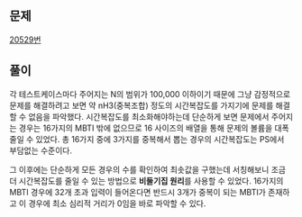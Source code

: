 ## 문제
[20529번](https://www.acmicpc.net/problem/20529)

## 풀이
각 테스트케이스마다 주어지는 N의 범위가 100,000 이하이기 때문에 
그냥 감정적으로 문제를 해결하려고 보면 약 nH3(중복조합) 정도의 시간복잡도를 
가지기에 문제를 해결할 수 없음을 파악했다. 
시간복잡도를 최소화해야하는데 단순하게 보면 문제에서 주어지는 경우는 16가지의
MBTI 밖에 없으므로 16 사이즈의 배열을 통해 문제의 볼륨을 대폭 줄일 수 있었다. 
총 16가지 중에 3가지를 중복해서 뽑는 경우의 시간복잡도는 PS에서 부담없는 수준이다.

그 이후에는 단순하게 모든 경우의 수를 확인하여 최솟값을 구했는데 서칭해보니 조금 더 시간복잡도를 줄일 수 있는 방법으로 **비둘기집 원리**를 사용할 수 있었다.
16가지의 MBTI 경우에 32개 초과 입력이 들어온다면 반드시 3개가 중복이 되는 MBTI가 존재하고 이 경우에 최소 심리적 거리가 0임을 바로 파악할 수 있다. 